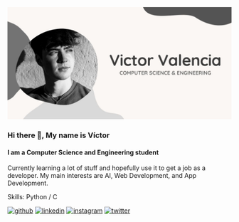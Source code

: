 ![Hi there 👋, My name is Víctor](https://github.com/victorvalchez/victorvalchez/blob/main/Carlos%20Yuhui.jpg)
### Hi there 👋, My name is Víctor
#### I am a Computer Science and Engineering student

Currently learning a lot of stuff and hopefully use it to get a job as a developer. My main interests are AI, Web Development, and App Development.

Skills: Python / C



[<img src='https://cdn.jsdelivr.net/npm/simple-icons@3.0.1/icons/github.svg' alt='github' height='40'>](https://github.com/victorvalchez)  [<img src='https://cdn.jsdelivr.net/npm/simple-icons@3.0.1/icons/linkedin.svg' alt='linkedin' height='40'>](https://www.linkedin.com/in/victorvalchez/)  [<img src='https://cdn.jsdelivr.net/npm/simple-icons@3.0.1/icons/instagram.svg' alt='instagram' height='40'>](https://www.instagram.com/victorvalchez/)  [<img src='https://cdn.jsdelivr.net/npm/simple-icons@3.0.1/icons/twitter.svg' alt='twitter' height='40'>](https://twitter.com/victorvalchez)  


